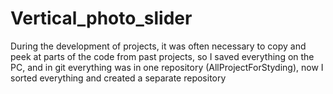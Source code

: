 # Vertical_photo_slider
During the development of projects, it was often necessary to copy and peek at parts of the code from past projects, so 
  I saved everything on the PC, and in git everything was in one repository (AllProjectForStyding), now 
  I sorted everything and created a separate repository
